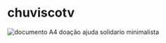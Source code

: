 # chuviscotv
![documento A4 doação ajuda solidario minimalista](https://github.com/user-attachments/assets/8b1c07f2-8310-4a3e-abcf-c63d88e87a84)
